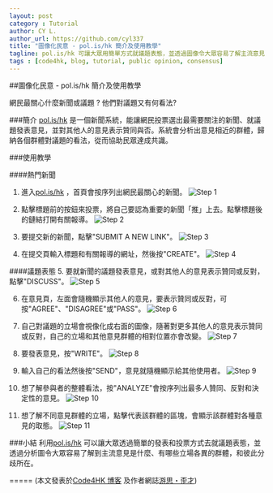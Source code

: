 ```yaml
---
layout: post
category : Tutorial
author: CY L.
author_url: https://github.com/cyl337
title: "圖像化民意 - pol.is/hk 簡介及使用教學"
tagline: pol.is/hk 可讓大眾用簡單方式就議題表態，並透過圖像令大眾容易了解主流意見和立場各異的群體間的分歧所在。
tags : [code4hk, blog, tutorial, public opinion, consensus]
---
```


##圖像化民意 - pol.is/hk 簡介及使用教學

網民最關心什麼新聞或議題 ? 他們對議題又有何看法? 

###簡介
[pol.is/hk](http://pol.is/hk) 是一個新聞系統，能讓網民投票選出最需要關注的新聞、就議題發表意見，並對其他人的意見表示贊同與否。系統會分析出意見相近的群體，歸納各個群體對議題的看法，從而協助民眾達成共識。

###使用教學

####熱門新聞
1. 進入[pol.is/hk](http://pol.is/hk) ，首頁會按序列出網民最關心的新聞。
![Step 1](https://hackpad-attachments.s3.amazonaws.com/hackpad.com_EVn1FW55gwH_p.244268_1412519801257_polis01.JPG)

2. 點擊標題前的按鈕來投票，將自己要認為重要的新聞「推」上去。點擊標題後的鏈結打開有關報導。
![Step 2](https://hackpad-attachments.s3.amazonaws.com/hackpad.com_EVn1FW55gwH_p.244268_1412520059622_polis01_1.jpg)

3. 要提交新的新聞，點擊"SUBMIT A NEW LINK"。
![Step 3](https://hackpad-attachments.s3.amazonaws.com/hackpad.com_EVn1FW55gwH_p.244268_1412520103445_polis01_2.jpg)

4. 在提交頁輸入標題和有關報導的網址，然後按"CREATE"。
![Step 4](https://hackpad-attachments.s3.amazonaws.com/hackpad.com_EVn1FW55gwH_p.244268_1412520216146_polis02.JPG)

####議題表態
5. 要就新聞的議題發表意見，或對其他人的意見表示贊同或反對，點擊"DISCUSS"。
![Step 5](https://hackpad-attachments.s3.amazonaws.com/hackpad.com_EVn1FW55gwH_p.244268_1412520389856_polis01_3.jpg)

6. 在意見頁，左面會隨機顯示其他人的意見，要表示贊同或反對，可按"AGREE"、"DISAGREE"或"PASS"。
![Step 6](https://hackpad-attachments.s3.amazonaws.com/hackpad.com_EVn1FW55gwH_p.244268_1412521652391_polis03_1.jpg)

7. 自己對議題的立場會視像化成右面的圖像，隨著對更多其他人的意見表示贊同或反對，自己的立場和其他意見群體的相對位置亦會改變。
![Step 7](https://hackpad-attachments.s3.amazonaws.com/hackpad.com_EVn1FW55gwH_p.244268_1412610852154_polis05_1.jpg)

8. 要發表意見，按"WRITE"。
![Step 8](https://hackpad-attachments.s3.amazonaws.com/hackpad.com_EVn1FW55gwH_p.244268_1412611018051_polis06_1.jpg)

9. 輸入自己的看法然後按"SEND"，意見就隨機顯示給其他使用者。
![Step 9](https://hackpad-attachments.s3.amazonaws.com/hackpad.com_EVn1FW55gwH_p.244268_1412611155427_polis07.JPG)

10. 想了解參與者的整體看法，按"ANALYZE"會按序列出最多人贊同、反對和決定性的意見。
![Step 10](https://hackpad-attachments.s3.amazonaws.com/hackpad.com_EVn1FW55gwH_p.244268_1412611469007_polis08_1.jpg)

11. 想了解不同意見群體的立場，點擊代表該群體的區塊，會顯示該群體對各種意見的取態。
![Step 11](https://hackpad-attachments.s3.amazonaws.com/hackpad.com_EVn1FW55gwH_p.244268_1412611728968_polis09.JPG)


###小結
利用[pol.is/hk](http://pol.is/hk) 可以讓大眾透過簡單的發表和投票方式去就議題表態，並透過分析圖令大眾容易了解到主流意見是什麼、有哪些立場各異的群體，和彼此分歧所在。


=====
(本文發表於[Code4HK 博客](http://blog.code4.hk/tutorial/2014/10/07/pol-is-hk-tutorial/) 及作者網誌[游思・歪才](http://cyl-notes.blogspot.com/2014/10/pol-is-hk-tutorial.html))
